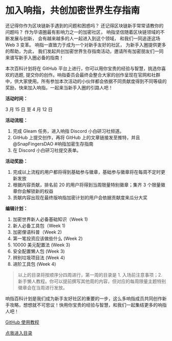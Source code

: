 # 加入响指，共创加密世界生存指南 

还记得你作为区块链新手遇到的问题和困惑吗？ 还记得区块链新手常常请教你的问题吗？ 作为华语圈最有影响力之一的加密社区， 响指坚信随着区块链领域的不断发展与创新， 会有越来越多的人一起进入到这个领域， 和我们一同追逐这场 Web 3 变革。 响指一直致力于成为一个对新手友好的社区， 为新手入圈提供更多的帮助，为此， 我们发起共创加密世界生存指南活动，邀请所有加密朋友们一同来谱写新手入圈必备的指南！  

本次百科计划将在 GitHub 平台上进行，你可以用你宝贵的经验与智慧，挑选你喜欢的选题, 提交你的创作。响指委员会最终会整合大家的创作呈现在官网和社群中，供大家使用。所有参加本次活动的小伙伴都会依据不同贡献度得到不同等级的奖励，快来加入响指，一起来当新手入圈的引路人吧！

**活动时间：**

3 月 15 日 至 4 月 12 日

**活动流程：**  

1. 完成 Gleam 任务，进入响指 Discord 小白研习社频道。 
2. GitHub 上提交创作，再将 GitHub 上的文章链接发至推特，并且 @SnapFingersDAO #响指加密生存指南
3. 在 Discord 小白研习社提交表单。 

**活动奖励：**  

1. 完成以上流程的用户都将得到基础参与徽章，基础参与徽章将在每周不定时更新发放
2. 根据内容贡献，排名前 20 的用户将得到当周限量特别徽章；集齐 3 个限量徽章你会解锁新的权益
3. 贡献内容出现在最终版响指加密计划的用户会依据贡献度来瓜分大奖 

**编辑计划：**  

1. 加密世界新人必备基础知识（Week 1)
2. 新人必备工具包（Week 1)
3. 加密俚语科普（Week 2)
4. 第一笔投资应该做些什么 (Week 2)
5. 10000 美元配置法 (Week 3)
6. 安全配置懒人包 (Week 3)
7. 辨别垃圾项目法 (Week 4)
8. 进阶工具包 (Week 4)

> 以上的目录将按顺序分四周进行，第一周的目录是 1. 入场前注意事项；2. 新手懒人教程。你可以提前撰写其他周的内容，但对应的每周限量主题特别徽章会在当周进行发放。

响指百科计划是我们成为新手友好社区的重要的一步，这么多响指成员共同创作新手攻略，想想就不可思议！快用你宝贵的经验与智慧，和我们一起集结更多的响指人吧！

[GitHub 使用教程](https://docs.google.com/document/d/1K-EGy8XO1h87zk_F-XHnCFM2TwpcIRnOckT0vw2gXl0/edit#)  

[点我进入目录](/INDEX.md)



